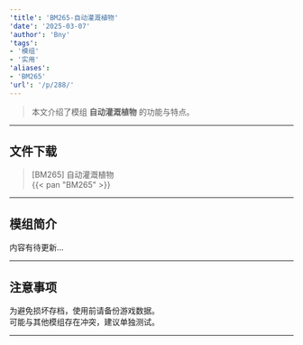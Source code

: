 ```yaml
---
'title': 'BM265-自动灌溉植物'
'date': '2025-03-07'
'author': 'Bny'
'tags':
- '模组'
- '实用'
'aliases':
- 'BM265'
'url': '/p/288/'
---
```


> 本文介绍了模组 **自动灌溉植物** 的功能与特点。

---

## 文件下载

> [BM265] 自动灌溉植物  
{{< pan "BM265" >}}  

---

## 模组简介

>  
内容有待更新...  

---

## 注意事项

>  
为避免损坏存档，使用前请备份游戏数据。  
可能与其他模组存在冲突，建议单独测试。  

---

